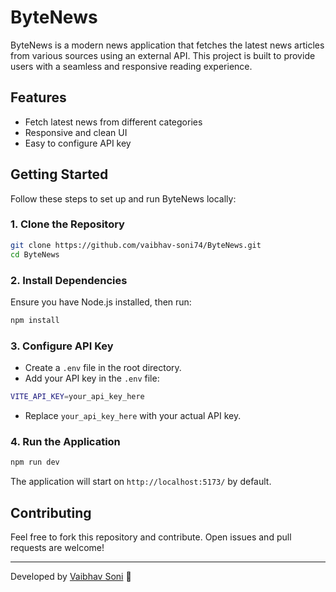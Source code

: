 # ByteNews

ByteNews is a modern news application that fetches the latest news articles from various sources using an external API. This project is built to provide users with a seamless and responsive reading experience.

## Features
- Fetch latest news from different categories
- Responsive and clean UI
- Easy to configure API key

## Getting Started

Follow these steps to set up and run ByteNews locally:

### 1. Clone the Repository
```sh
git clone https://github.com/vaibhav-soni74/ByteNews.git
cd ByteNews
```

### 2. Install Dependencies
Ensure you have Node.js installed, then run:
```sh
npm install
```

### 3. Configure API Key
- Create a `.env` file in the root directory.
- Add your API key in the `.env` file:
```sh
VITE_API_KEY=your_api_key_here
```
- Replace `your_api_key_here` with your actual API key.

### 4. Run the Application
```sh
npm run dev
```
The application will start on `http://localhost:5173/` by default.

## Contributing
Feel free to fork this repository and contribute. Open issues and pull requests are welcome!

---
Developed by [Vaibhav Soni](https://github.com/sonivaibhav-git) 🚀

